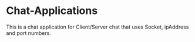 # Chat-Applications

This is a chat application for Client/Server chat that uses Socket, ipAddress and port numbers. 
